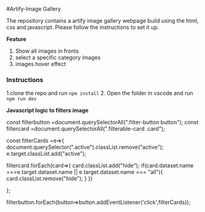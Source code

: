 #Artify-Image Gallery

The repository contains a artify image gallery webpage build using the html, css and javascript.
Please follow the instructions to set it up.

**Feature**

1. Show all images in fronts
2. select a specific category images
3. images hover effect

### Instructions

1.clone the repo and run ``npm install``
2. Open the folder in vscode and run ``npm run dev``


**Javascript logic to filters image**

const filterbutton =document.querySelectorAll(".filter-button button");
const filtercard =document.querySelectorAll(".filterable-card .card");

const filterCards =e=>{
  document.querySelector(".active").classList.remove("active");
  e.target.classList.add("active");
 
filtercard.forEach(card=>{
  card.classList.add("hide");
  if(card.dataset.name ===e.target.dataset.name || e.target.dataset.name === "all"){
    card.classList.remove("hide");
  }
})

};

filterbutton.forEach(button=>button.addEventListener('click',filterCards));


